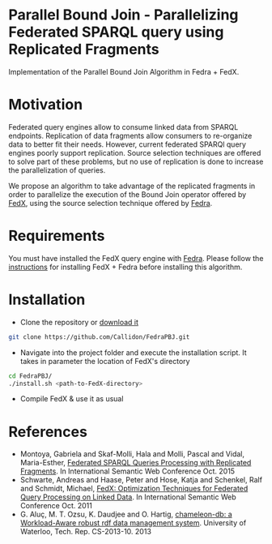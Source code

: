 # Parallel Bound Join - Parallelizing Federated SPARQL query using Replicated Fragments

Implementation of the Parallel Bound Join Algorithm in Fedra + FedX.

# Motivation

Federated query engines allow to consume linked data from SPARQL endpoints. Replication of data fragments allow consumers to re-organize data to better fit their needs. However, current federated SPARQl query engines poorly support replication. Source selection techniques are offered to solve part of these problems, but no use of replication is done to increase the parallelization of queries.

We propose an algorithm to take advantage of the replicated fragments in order to parallelize the execution of the Bound Join operator offered by [FedX](https://www.fluidops.com/downloads/documents/pubeswc2011fedx.pdf), using the source selection technique offered by [Fedra](https://hal.inria.fr/hal-01169601/document).

# Requirements
You must have installed the FedX query engine with [Fedra](https://github.com/gmontoya/fedra). Please follow the [instructions](https://github.com/gmontoya/fedra#requirements) for installing FedX + Fedra before installing this algorithm.

# Installation

* Clone the repository or [download it](https://github.com/Callidon/FedraPBJ)
```bash
git clone https://github.com/Callidon/FedraPBJ.git
```

* Navigate into the project folder and execute the installation script. It takes in parameter the location of FedX's directory
```bash
cd FedraPBJ/
./install.sh <path-to-FedX-directory>
```

* Compile FedX & use it as usual

# References
* Montoya, Gabriela and Skaf-Molli, Hala and Molli, Pascal and Vidal, Maria-Esther, [Federated SPARQL Queries Processing with Replicated Fragments](https://hal.inria.fr/hal-01169601/document). In International Semantic Web Conference Oct. 2015
* Schwarte, Andreas and Haase, Peter and Hose, Katja and Schenkel, Ralf and Schmidt, Michael, [FedX: Optimization Techniques for Federated Query Processing on Linked Data](http://www2.informatik.uni-freiburg.de/~mschmidt/docs/iswc11_fedx.pdf). In International Semantic Web Conference Oct. 2011
* G. Aluç, M. T. Ozsu, K. Daudjee and O. Hartig, [chameleon-db: a Workload-Aware robust rdf data management system](https://cs.uwaterloo.ca/~galuc/papers/chameleon-db-research.pdf). University of Waterloo, Tech. Rep. CS-2013-10. 2013
